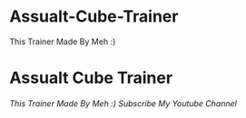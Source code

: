 # Assualt-Cube-Trainer
This Trainer Made By Meh :)
<h1>Assualt Cube Trainer</h1>
<h6>This Trainer Made By Meh :) Subscribe My Youtube Channel</h6>

